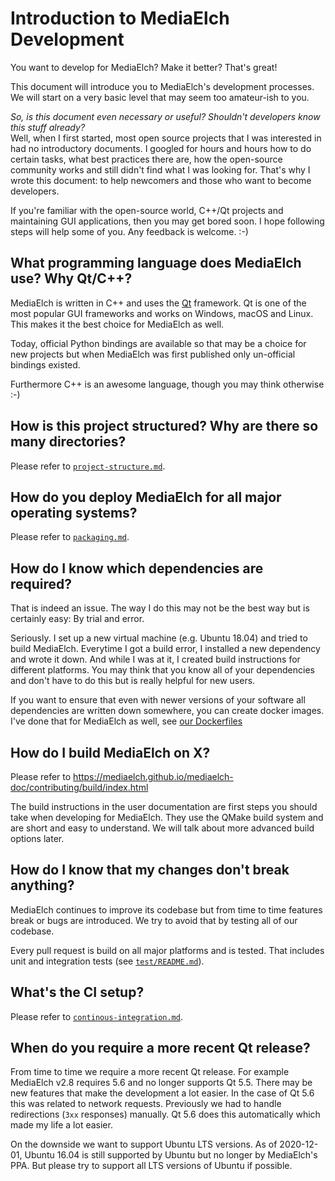 # Introduction to MediaElch Development

You want to develop for MediaElch? Make it better? That's great! 

This document will introduce you to MediaElch's development processes. We will
start on a very basic level that may seem too amateur-ish to you.

*So, is this document even necessary or useful? Shouldn't developers know this stuff
already?*  
Well, when I first started, most open source projects that I was interested in had no
introductory documents.
I googled for hours and hours how to do certain tasks, what best practices there are,
how the open-source community works and still didn't find what I was looking for.
That's why I wrote this document: to help newcomers and those who want to become developers.

If you're familiar with the open-source world, C++/Qt projects and maintaining
GUI applications, then you may get bored soon. I hope following steps will help
some of you. Any feedback is welcome. :-)


## What programming language does MediaElch use? Why Qt/C++?
MediaElch is written in C++ and uses the [Qt][qt] framework.
Qt is one of the most popular GUI frameworks and works on Windows, macOS and Linux.
This makes it the best choice for MediaElch as well.

Today, official Python bindings are available so that may be a choice for new projects but
when MediaElch was first published only un-official bindings existed.

Furthermore C++ is an awesome language, though you may think otherwise :-)


## How is this project structured? Why are there so many directories?
Please refer to [`project-structure.md`](project-structure.md).


## How do you deploy MediaElch for all major operating systems?
Please refer to [`packaging.md`](packaging.md).


## How do I know which dependencies are required?
That is indeed an issue. The way I do this may not be the best way but is certainly easy:
By trial and error.

Seriously. I set up a new virtual machine (e.g. Ubuntu 18.04) and tried to build MediaElch.
Everytime I got a build error, I installed a new dependency and wrote it down.
And while I was at it, I created build instructions for different platforms. You may think that
you know all of your dependencies and don't have to do this but is really helpful for new users.

If you want to ensure that even with newer versions of your software all dependencies are written
down somewhere, you can create docker images. I've done that for MediaElch as well, see
[our Dockerfiles](../../.ci/docker/README.md)


## How do I build MediaElch on X?
Please refer to https://mediaelch.github.io/mediaelch-doc/contributing/build/index.html

The build instructions in the user documentation are first steps
you should take when developing for MediaElch. They use the QMake build
system and are short and easy to understand. We will talk about more advanced
build options later.


## How do I know that my changes don't break anything?
MediaElch continues to improve its codebase but from time to time features break or
bugs are introduced. We try to avoid that by testing all of our codebase.

Every pull request is build on all major platforms and is tested.
That includes unit and integration tests (see [`test/README.md`](../../test/README.md)).


## What's the CI setup?
Please refer to [`continous-integration.md`](continous-integration.md).


## When do you require a more recent Qt release?
From time to time we require a more recent Qt release.  For example
MediaElch v2.8 requires 5.6 and no longer supports Qt 5.5.  There may be new
features that make the development a lot easier. In the case of Qt 5.6 this
was related to network requests.  Previously we had to handle redirections
(`3xx` responses) manually.  Qt 5.6 does this automatically which made my
life a lot easier.

On the downside we want to support Ubuntu LTS versions. As of 2020-12-01,
Ubuntu 16.04 is still supported by Ubuntu but no longer by MediaElch's PPA.
But please try to support all LTS versions of Ubuntu if possible.

[qt]: https://www.qt.io/
